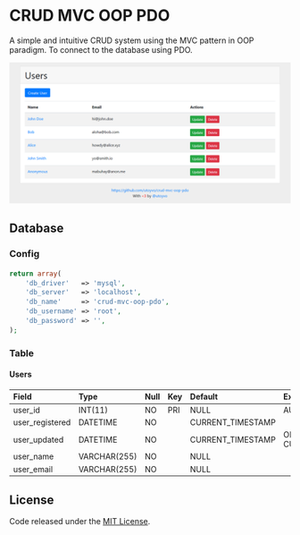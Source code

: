# CRUD MVC OOP PDO

A simple and intuitive CRUD system using the MVC pattern in OOP paradigm. To connect to the database using PDO.

![crud mvc oop pdo](screenshot.png)

## Database

### Config

```php
return array(
	'db_driver'   => 'mysql',
	'db_server'   => 'localhost',
	'db_name'     => 'crud-mvc-oop-pdo',
	'db_username' => 'root',
	'db_password' => '',
);
```

### Table

#### Users

| Field           | Type         | Null | Key | Default           | Extra                       |
|:----------------|:-------------|:-----|:----|:------------------|:----------------------------|
| user_id         | INT(11)      | NO   | PRI | NULL              | AUTO_INCREMENT              |
| user_registered | DATETIME     | NO   |     | CURRENT_TIMESTAMP |                             |
| user_updated    | DATETIME     | NO   |     | CURRENT_TIMESTAMP | ON UPDATE CURRENT_TIMESTAMP |
| user_name       | VARCHAR(255) | NO   |     | NULL              |                             |
| user_email      | VARCHAR(255) | NO   |     | NULL              |                             |

## License

Code released under the [MIT License](LICENSE).
